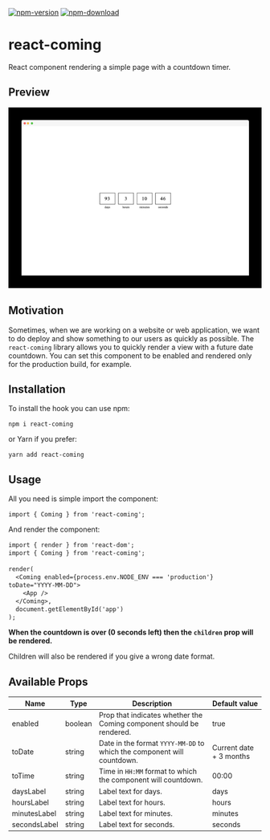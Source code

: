 [![npm-version](https://img.shields.io/npm/v/react-coming.svg)](https://www.npmjs.com/package/react-coming)
[![npm-download](https://img.shields.io/npm/dt/react-coming.svg)](https://www.npmjs.com/package/react-coming)

# react-coming

React component rendering a simple page with a countdown timer.

## Preview

![preview.png](https://raw.githubusercontent.com/cyntler/react-coming/main/preview.png)

## Motivation

Sometimes, when we are working on a website or web application, we want to do deploy and show something to our users as quickly as possible. The `react-coming` library allows you to quickly render a view with a future date countdown. You can set this component to be enabled and rendered only for the production build, for example.

## Installation

To install the hook you can use npm:

```shell
npm i react-coming
```

or Yarn if you prefer:

```shell
yarn add react-coming
```

## Usage

All you need is simple import the component:

```tsx
import { Coming } from 'react-coming';
```

And render the component:

```tsx
import { render } from 'react-dom';
import { Coming } from 'react-coming';

render(
  <Coming enabled={process.env.NODE_ENV === 'production'} toDate="YYYY-MM-DD">
    <App />
  </Coming>,
  document.getElementById('app')
);
```

**When the countdown is over (0 seconds left) then the `children` prop will be rendered.**

Children will also be rendered if you give a wrong date format.

## Available Props

| Name         | Type    | Description                                                            | Default value           |
| ------------ | ------- | ---------------------------------------------------------------------- | ----------------------- |
| enabled      | boolean | Prop that indicates whether the Coming component should be rendered.   | true                    |
| toDate       | string  | Date in the format `YYYY-MM-DD` to which the component will countdown. | Current date + 3 months |
| toTime       | string  | Time in `HH:MM` format to which the component will countdown.          | 00:00                   |
| daysLabel    | string  | Label text for days.                                                   | days                    |
| hoursLabel   | string  | Label text for hours.                                                  | hours                   |
| minutesLabel | string  | Label text for minutes.                                                | minutes                 |
| secondsLabel | string  | Label text for seconds.                                                | seconds                 |
